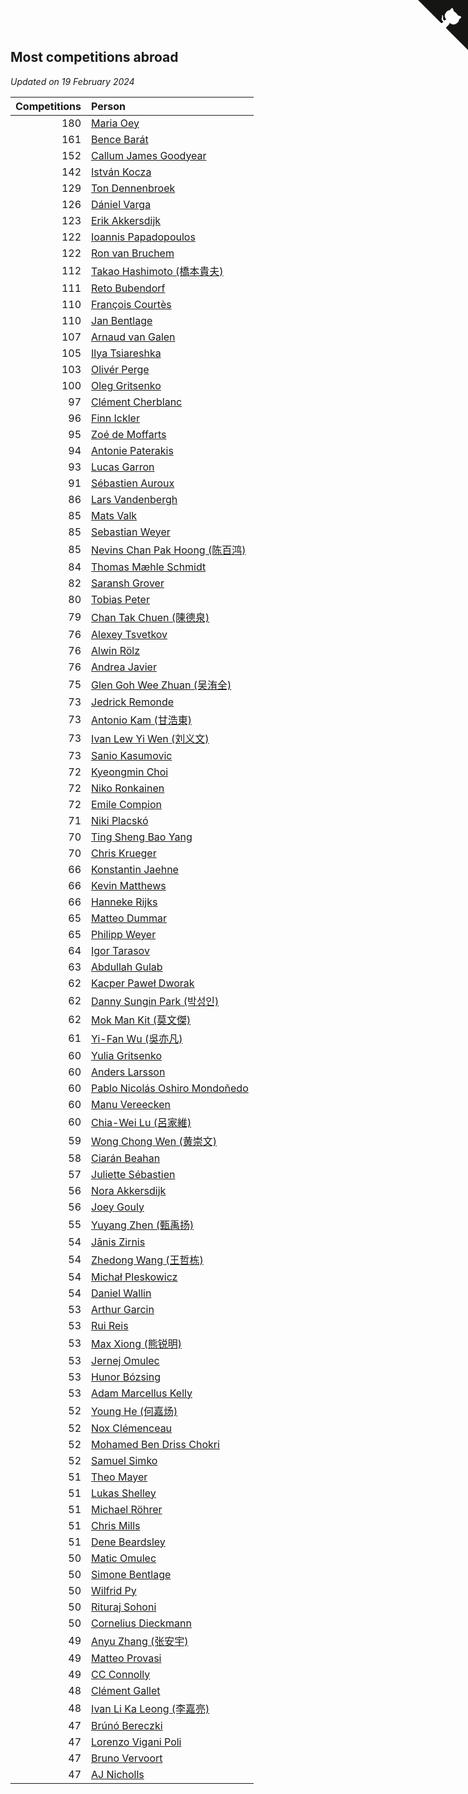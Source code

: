 ## Most competitions abroad

*Updated on 19 February 2024*

| Competitions | Person |
| ---: | :--- |
| 180 | [Maria Oey](https://www.worldcubeassociation.org/persons/2007OEYM01) |
| 161 | [Bence Barát](https://www.worldcubeassociation.org/persons/2008BARA01) |
| 152 | [Callum James Goodyear](https://www.worldcubeassociation.org/persons/2012GOOD02) |
| 142 | [István Kocza](https://www.worldcubeassociation.org/persons/2005KOCZ01) |
| 129 | [Ton Dennenbroek](https://www.worldcubeassociation.org/persons/2003DENN01) |
| 126 | [Dániel Varga](https://www.worldcubeassociation.org/persons/2008VARG01) |
| 123 | [Erik Akkersdijk](https://www.worldcubeassociation.org/persons/2005AKKE01) |
| 122 | [Ioannis Papadopoulos](https://www.worldcubeassociation.org/persons/2013PAPA01) |
| 122 | [Ron van Bruchem](https://www.worldcubeassociation.org/persons/2003BRUC01) |
| 112 | [Takao Hashimoto (橋本貴夫)](https://www.worldcubeassociation.org/persons/2007HASH01) |
| 111 | [Reto Bubendorf](https://www.worldcubeassociation.org/persons/2012BUBE01) |
| 110 | [François Courtès](https://www.worldcubeassociation.org/persons/2008COUR01) |
| 110 | [Jan Bentlage](https://www.worldcubeassociation.org/persons/2010BENT01) |
| 107 | [Arnaud van Galen](https://www.worldcubeassociation.org/persons/2006GALE01) |
| 105 | [Ilya Tsiareshka](https://www.worldcubeassociation.org/persons/2012TERE01) |
| 103 | [Olivér Perge](https://www.worldcubeassociation.org/persons/2007PERG01) |
| 100 | [Oleg Gritsenko](https://www.worldcubeassociation.org/persons/2011GRIT01) |
| 97 | [Clément Cherblanc](https://www.worldcubeassociation.org/persons/2014CHER05) |
| 96 | [Finn Ickler](https://www.worldcubeassociation.org/persons/2012ICKL01) |
| 95 | [Zoé de Moffarts](https://www.worldcubeassociation.org/persons/2010MOFF02) |
| 94 | [Antonie Paterakis](https://www.worldcubeassociation.org/persons/2012PATE01) |
| 93 | [Lucas Garron](https://www.worldcubeassociation.org/persons/2006GARR01) |
| 91 | [Sébastien Auroux](https://www.worldcubeassociation.org/persons/2008AURO01) |
| 86 | [Lars Vandenbergh](https://www.worldcubeassociation.org/persons/2003VAND01) |
| 85 | [Mats Valk](https://www.worldcubeassociation.org/persons/2007VALK01) |
| 85 | [Sebastian Weyer](https://www.worldcubeassociation.org/persons/2010WEYE02) |
| 85 | [Nevins Chan Pak Hoong (陈百鸿)](https://www.worldcubeassociation.org/persons/2010CHAN20) |
| 84 | [Thomas Mæhle Schmidt](https://www.worldcubeassociation.org/persons/2013SCHM02) |
| 82 | [Saransh Grover](https://www.worldcubeassociation.org/persons/2014GROV01) |
| 80 | [Tobias Peter](https://www.worldcubeassociation.org/persons/2014PETE03) |
| 79 | [Chan Tak Chuen (陳德泉)](https://www.worldcubeassociation.org/persons/2007CHUE01) |
| 76 | [Alexey Tsvetkov](https://www.worldcubeassociation.org/persons/2017TSVE02) |
| 76 | [Alwin Rölz](https://www.worldcubeassociation.org/persons/2016ROLZ01) |
| 76 | [Andrea Javier](https://www.worldcubeassociation.org/persons/2010JAVI01) |
| 75 | [Glen Goh Wee Zhuan (吴洧全)](https://www.worldcubeassociation.org/persons/2015ZHUA01) |
| 73 | [Jedrick Remonde](https://www.worldcubeassociation.org/persons/2008REMO01) |
| 73 | [Antonio Kam (甘浩東)](https://www.worldcubeassociation.org/persons/2017TUNG13) |
| 73 | [Ivan Lew Yi Wen (刘义文)](https://www.worldcubeassociation.org/persons/2012WENI01) |
| 73 | [Sanio Kasumovic](https://www.worldcubeassociation.org/persons/2009KASU01) |
| 72 | [Kyeongmin Choi](https://www.worldcubeassociation.org/persons/2017CHOI07) |
| 72 | [Niko Ronkainen](https://www.worldcubeassociation.org/persons/2010RONK01) |
| 72 | [Emile Compion](https://www.worldcubeassociation.org/persons/2007COMP01) |
| 71 | [Niki Placskó](https://www.worldcubeassociation.org/persons/2008PLAC01) |
| 70 | [Ting Sheng Bao Yang](https://www.worldcubeassociation.org/persons/2008BAOY01) |
| 70 | [Chris Krueger](https://www.worldcubeassociation.org/persons/2006KRUE01) |
| 66 | [Konstantin Jaehne](https://www.worldcubeassociation.org/persons/2015JAEH01) |
| 66 | [Kevin Matthews](https://www.worldcubeassociation.org/persons/2010MATT02) |
| 66 | [Hanneke Rijks](https://www.worldcubeassociation.org/persons/2008RIJK01) |
| 65 | [Matteo Dummar](https://www.worldcubeassociation.org/persons/2017DUMM01) |
| 65 | [Philipp Weyer](https://www.worldcubeassociation.org/persons/2010WEYE01) |
| 64 | [Igor Tarasov](https://www.worldcubeassociation.org/persons/2016TARA04) |
| 63 | [Abdullah Gulab](https://www.worldcubeassociation.org/persons/2014GULA02) |
| 62 | [Kacper Paweł Dworak](https://www.worldcubeassociation.org/persons/2020DWOR01) |
| 62 | [Danny Sungin Park (박성인)](https://www.worldcubeassociation.org/persons/2015PARK13) |
| 62 | [Mok Man Kit (莫文傑)](https://www.worldcubeassociation.org/persons/2009KITM01) |
| 61 | [Yi-Fan Wu (吳亦凡)](https://www.worldcubeassociation.org/persons/2010WUIF01) |
| 60 | [Yulia Gritsenko](https://www.worldcubeassociation.org/persons/2012SIDO01) |
| 60 | [Anders Larsson](https://www.worldcubeassociation.org/persons/2003LARS01) |
| 60 | [Pablo Nicolás Oshiro Mondoñedo](https://www.worldcubeassociation.org/persons/2010MOND01) |
| 60 | [Manu Vereecken](https://www.worldcubeassociation.org/persons/2010VERE01) |
| 60 | [Chia-Wei Lu (呂家維)](https://www.worldcubeassociation.org/persons/2007LUCH01) |
| 59 | [Wong Chong Wen (黄崇文)](https://www.worldcubeassociation.org/persons/2014WENW01) |
| 58 | [Ciarán Beahan](https://www.worldcubeassociation.org/persons/2012BEAH01) |
| 57 | [Juliette Sébastien](https://www.worldcubeassociation.org/persons/2014SEBA01) |
| 56 | [Nora Akkersdijk](https://www.worldcubeassociation.org/persons/2009CHRI03) |
| 56 | [Joey Gouly](https://www.worldcubeassociation.org/persons/2007GOUL01) |
| 55 | [Yuyang Zhen (甄禹扬)](https://www.worldcubeassociation.org/persons/2013ZHEN11) |
| 54 | [Jānis Zirnis](https://www.worldcubeassociation.org/persons/2013ZIRN01) |
| 54 | [Zhedong Wang (王哲栋)](https://www.worldcubeassociation.org/persons/2015WANG83) |
| 54 | [Michał Pleskowicz](https://www.worldcubeassociation.org/persons/2009PLES01) |
| 54 | [Daniel Wallin](https://www.worldcubeassociation.org/persons/2013WALL03) |
| 53 | [Arthur Garcin](https://www.worldcubeassociation.org/persons/2014GARC27) |
| 53 | [Rui Reis](https://www.worldcubeassociation.org/persons/2015REIS02) |
| 53 | [Max Xiong (熊锐明)](https://www.worldcubeassociation.org/persons/2015XION03) |
| 53 | [Jernej Omulec](https://www.worldcubeassociation.org/persons/2010OMUL01) |
| 53 | [Hunor Bózsing](https://www.worldcubeassociation.org/persons/2009BOZS01) |
| 53 | [Adam Marcellus Kelly](https://www.worldcubeassociation.org/persons/2016KELL10) |
| 52 | [Young He (何嘉炀)](https://www.worldcubeassociation.org/persons/2014HEYO01) |
| 52 | [Nox Clémenceau](https://www.worldcubeassociation.org/persons/2015CLEM03) |
| 52 | [Mohamed Ben Driss Chokri](https://www.worldcubeassociation.org/persons/2015CHOK01) |
| 52 | [Samuel Simko](https://www.worldcubeassociation.org/persons/2016SIMK01) |
| 51 | [Theo Mayer](https://www.worldcubeassociation.org/persons/2012MAYE01) |
| 51 | [Lukas Shelley](https://www.worldcubeassociation.org/persons/2016SHEL03) |
| 51 | [Michael Röhrer](https://www.worldcubeassociation.org/persons/2009ROHR01) |
| 51 | [Chris Mills](https://www.worldcubeassociation.org/persons/2014MILL04) |
| 51 | [Dene Beardsley](https://www.worldcubeassociation.org/persons/2009BEAR01) |
| 50 | [Matic Omulec](https://www.worldcubeassociation.org/persons/2010OMUL02) |
| 50 | [Simone Bentlage](https://www.worldcubeassociation.org/persons/2014OHLE01) |
| 50 | [Wilfrid Py](https://www.worldcubeassociation.org/persons/2016PYWI01) |
| 50 | [Rituraj Sohoni](https://www.worldcubeassociation.org/persons/2012SOHO01) |
| 50 | [Cornelius Dieckmann](https://www.worldcubeassociation.org/persons/2009DIEC01) |
| 49 | [Anyu Zhang (张安宇)](https://www.worldcubeassociation.org/persons/2012ZHAN08) |
| 49 | [Matteo Provasi](https://www.worldcubeassociation.org/persons/2009PROV01) |
| 49 | [CC Connolly](https://www.worldcubeassociation.org/persons/2017CONN04) |
| 48 | [Clément Gallet](https://www.worldcubeassociation.org/persons/2004GALL02) |
| 48 | [Ivan Li Ka Leong (李嘉亮)](https://www.worldcubeassociation.org/persons/2015LEON02) |
| 47 | [Brúnó Bereczki](https://www.worldcubeassociation.org/persons/2008BERE01) |
| 47 | [Lorenzo Vigani Poli](https://www.worldcubeassociation.org/persons/2007POLI01) |
| 47 | [Bruno Vervoort](https://www.worldcubeassociation.org/persons/2011VERV01) |
| 47 | [AJ Nicholls](https://www.worldcubeassociation.org/persons/2015NICH04) |


<a href="https://github.com/jonatanklosko/wca_statistics" class="github-corner" aria-label="View source on Github"><svg width="80" height="80" viewBox="0 0 250 250" style="fill:#151513; color:#fff; position: absolute; top: 0; border: 0; right: 0;" aria-hidden="true"><path d="M0,0 L115,115 L130,115 L142,142 L250,250 L250,0 Z"></path><path d="M128.3,109.0 C113.8,99.7 119.0,89.6 119.0,89.6 C122.0,82.7 120.5,78.6 120.5,78.6 C119.2,72.0 123.4,76.3 123.4,76.3 C127.3,80.9 125.5,87.3 125.5,87.3 C122.9,97.6 130.6,101.9 134.4,103.2" fill="currentColor" style="transform-origin: 130px 106px;" class="octo-arm"></path><path d="M115.0,115.0 C114.9,115.1 118.7,116.5 119.8,115.4 L133.7,101.6 C136.9,99.2 139.9,98.4 142.2,98.6 C133.8,88.0 127.5,74.4 143.8,58.0 C148.5,53.4 154.0,51.2 159.7,51.0 C160.3,49.4 163.2,43.6 171.4,40.1 C171.4,40.1 176.1,42.5 178.8,56.2 C183.1,58.6 187.2,61.8 190.9,65.4 C194.5,69.0 197.7,73.2 200.1,77.6 C213.8,80.2 216.3,84.9 216.3,84.9 C212.7,93.1 206.9,96.0 205.4,96.6 C205.1,102.4 203.0,107.8 198.3,112.5 C181.9,128.9 168.3,122.5 157.7,114.1 C157.9,116.9 156.7,120.9 152.7,124.9 L141.0,136.5 C139.8,137.7 141.6,141.9 141.8,141.8 Z" fill="currentColor" class="octo-body"></path></svg></a><style>.github-corner:hover .octo-arm{animation:octocat-wave 560ms ease-in-out}@keyframes octocat-wave{0%,100%{transform:rotate(0)}20%,60%{transform:rotate(-25deg)}40%,80%{transform:rotate(10deg)}}@media (max-width:500px){.github-corner:hover .octo-arm{animation:none}.github-corner .octo-arm{animation:octocat-wave 560ms ease-in-out}}</style>

